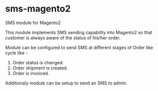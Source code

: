 # sms-magento2
SMS module for Magento2

This module implements SMS sending capability into Magento2 so that customer is always aware of the status of his/her order.

Module can be configured to send SMS at different stages of Order like cycle like -
   1) Order status is changed.
   2) Order shipment is created.
   3) Order is invoiced.
   
   Additionaly module can be setup to send an SMS to admin.
